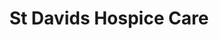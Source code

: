 ---
title: "St Davids Hospice Care"
url: /blackwood/st-davids-hospice-care-high-street/
shop: Gebrauchtwaren
---
